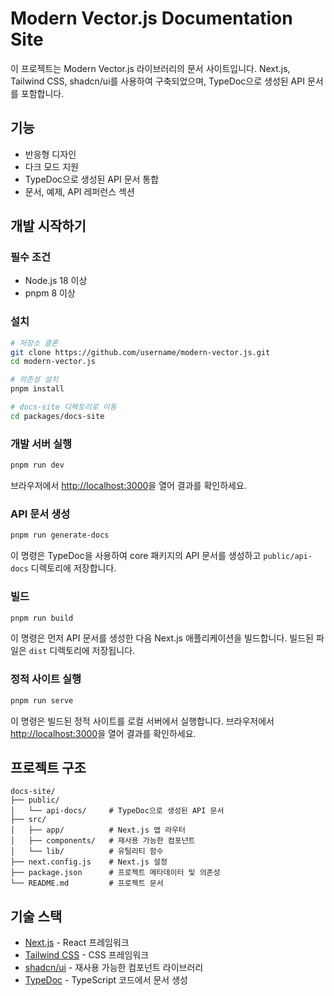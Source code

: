 # Modern Vector.js Documentation Site

이 프로젝트는 Modern Vector.js 라이브러리의 문서 사이트입니다. Next.js, Tailwind CSS, shadcn/ui를 사용하여 구축되었으며, TypeDoc으로 생성된 API 문서를 포함합니다.

## 기능

- 반응형 디자인
- 다크 모드 지원
- TypeDoc으로 생성된 API 문서 통합
- 문서, 예제, API 레퍼런스 섹션

## 개발 시작하기

### 필수 조건

- Node.js 18 이상
- pnpm 8 이상

### 설치

```bash
# 저장소 클론
git clone https://github.com/username/modern-vector.js.git
cd modern-vector.js

# 의존성 설치
pnpm install

# docs-site 디렉토리로 이동
cd packages/docs-site
```

### 개발 서버 실행

```bash
pnpm run dev
```

브라우저에서 [http://localhost:3000](http://localhost:3000)을 열어 결과를 확인하세요.

### API 문서 생성

```bash
pnpm run generate-docs
```

이 명령은 TypeDoc을 사용하여 core 패키지의 API 문서를 생성하고 `public/api-docs` 디렉토리에 저장합니다.

### 빌드

```bash
pnpm run build
```

이 명령은 먼저 API 문서를 생성한 다음 Next.js 애플리케이션을 빌드합니다. 빌드된 파일은 `dist` 디렉토리에 저장됩니다.

### 정적 사이트 실행

```bash
pnpm run serve
```

이 명령은 빌드된 정적 사이트를 로컬 서버에서 실행합니다. 브라우저에서 [http://localhost:3000](http://localhost:3000)을 열어 결과를 확인하세요.

## 프로젝트 구조

```
docs-site/
├── public/
│   └── api-docs/     # TypeDoc으로 생성된 API 문서
├── src/
│   ├── app/          # Next.js 앱 라우터
│   ├── components/   # 재사용 가능한 컴포넌트
│   └── lib/          # 유틸리티 함수
├── next.config.js    # Next.js 설정
├── package.json      # 프로젝트 메타데이터 및 의존성
└── README.md         # 프로젝트 문서
```

## 기술 스택

- [Next.js](https://nextjs.org/) - React 프레임워크
- [Tailwind CSS](https://tailwindcss.com/) - CSS 프레임워크
- [shadcn/ui](https://ui.shadcn.com/) - 재사용 가능한 컴포넌트 라이브러리
- [TypeDoc](https://typedoc.org/) - TypeScript 코드에서 문서 생성 